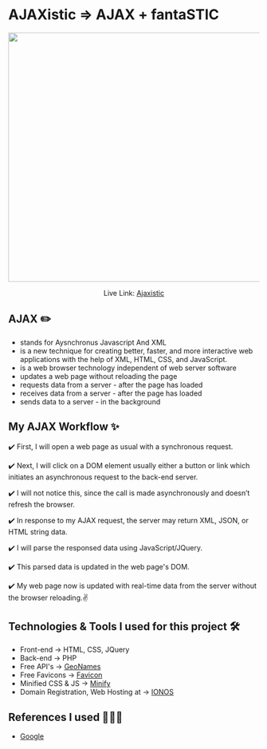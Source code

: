 # AJAXistic => AJAX + fantaSTIC

<p align="center"> 
    <img src="https://i.imgur.com/j896AUD.png" align="center" width="800" height="500"></img>
</p>

<p align="center"> Live Link: <a href="http://ajaxistic.co.uk" alt="Ajaxistic"/>Ajaxistic</a></p>


## AJAX ✏️
- stands for Aysnchronus Javascript And XML
- is a new technique for creating better, faster, and more interactive web applications with the help of XML, HTML, CSS, and JavaScript.
- is a web browser technology independent of web server software
- updates a web page without reloading the page
- requests data from a server - after the page has loaded
- receives data from a server - after the page has loaded
- sends data to a server - in the background 

## My AJAX Workflow  ✨
✔️ First, I will open a web page as usual with a synchronous request.

✔️ Next, I will click on a DOM element usually either a button or link which initiates an asynchronous request to the back-end server. 

✔️ I will not notice this, since the call is made asynchronously and doesn’t refresh the browser. 

✔️ In response to my AJAX request, the server may return XML, JSON, or HTML string data.

✔️ I will parse the responsed data using JavaScript/JQuery.

✔️ This parsed data is updated in the web page's DOM.

✔️ My web page now is updated with real-time data from the server without the browser reloading.✌️

## Technologies & Tools I used for this project 🛠️
- Front-end -> HTML, CSS, JQuery
- Back-end -> PHP
- Free API's -> <a href="https://www.geonames.org/">GeoNames</a> 
- Free Favicons -> <a href="https://favicon.io/">Favicon</a>
- Minified CSS & JS -> <a href="https://www.minifier.org/">Minify</a> 
- Domain Registration, Web Hosting at -> <a href="https://www.ionos.co.uk/">IONOS</a>

## References I used 🙏🙏🙏
- <a href="https://www.google.com/">Google</a> 
